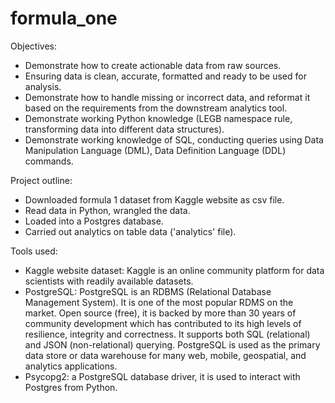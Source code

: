 # formula_one

Objectives:
- Demonstrate how to create actionable data from raw sources. 
- Ensuring data is clean, accurate, formatted and ready to be used for analysis.
- Demonstrate how to handle missing or incorrect data, and reformat it based on the requirements from the downstream analytics tool.
- Demonstrate working Python knowledge (LEGB namespace rule, transforming data into different data structures).
- Demonstrate working knowledge of SQL, conducting queries using Data Manipulation Language (DML), Data Definition Language (DDL) commands.

Project outline: 
- Downloaded formula 1 dataset from Kaggle website as csv file.
- Read data in Python, wrangled the data. 
- Loaded into a Postgres database.
- Carried out analytics on table data ('analytics' file).

Tools used:
- Kaggle website dataset: Kaggle is an online community platform for data scientists with readily available datasets.
- PostgreSQL: PostgreSQL is an RDBMS (Relational Database Management System). It is one of the most popular RDMS on the market. Open source (free), it is backed by more than 30 years of community development which has contributed to its high levels of resilience, integrity and correctness. It supports both SQL (relational) and JSON (non-relational) querying. PostgreSQL is used as the primary data store or data warehouse for many web, mobile, geospatial, and analytics applications.  
- Psycopg2: a PostgreSQL database driver, it is used to interact with Postgres from Python.
